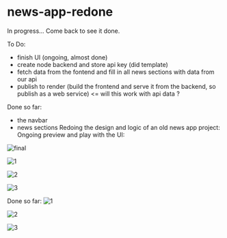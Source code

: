 # news-app-redone
In progress... Come back to see it done.

To Do:
- finish UI (ongoing, almost done)
- create node backend and store api key (did template)
- fetch data from the fontend and fill in all news sections with data from our api
- publish to render (build the frontend and serve it from the backend, so publish as a web service) <= will this work with api data ?
 
Done so far:
- the navbar
- news sections
Redoing the design and logic of an old news app project:
Ongoing preview and play with the UI:

![final](https://github.com/whatthefoobar/news-app-redone/assets/69626975/1132a04e-c5c0-4278-947c-8b1cfca6246b)


![1](https://github.com/whatthefoobar/news-app-redone/assets/69626975/1ea1a7e5-ec80-4870-9899-893238957647)

![2](https://github.com/whatthefoobar/news-app-redone/assets/69626975/017358db-844e-4830-b7a6-f44871078b3e)

![3](https://github.com/whatthefoobar/news-app-redone/assets/69626975/be0d30b0-ad77-48ad-943b-d147642d1ede)


Done so far:
![1](https://github.com/whatthefoobar/news-app-redone/assets/69626975/b42a068e-878f-415b-9f79-d9dadc7158f2)

![2](https://github.com/whatthefoobar/news-app-redone/assets/69626975/dc9b91c2-c14a-42c0-94ec-3791b5ac671b)

![3](https://github.com/whatthefoobar/news-app-redone/assets/69626975/47aefbe0-5d5e-4314-95a8-3aa2d83f2d78)



